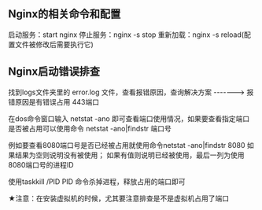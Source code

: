 ## Nginx的相关命令和配置

  启动服务：start nginx
  停止服务：nginx -s stop
  重新加载：nginx -s reload(配置文件被修改后需要执行它)
  
## Nginx启动错误排查

  找到logs文件夹里的 error.log 文件，查看报错原因，查询解决方案 -------> 报错原因是有错误占用 443端口
  
  在dos命令窗口输入 netstat -ano 即可查看端口使用情况，如果要查看指定端口是否被占用可以使用命令 netstat -ano|findstr 端口号
  
  例如要查看8080端口号是否已经被占用就使用命令netstat -ano|findstr 8080
    如果结果为空则说明没有被使用；
    如果有值则说明已经被使用，最后一列为使用8080端口号的进程ID

  使用taskkill /PID PID 命令杀掉进程，释放占用的端口即可
  
  ★注意：在安装虚拟机的时候，尤其要注意排查是不是虚拟机占用了端口
